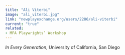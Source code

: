```yaml
---
title: "Ali Viterbi"
image: "ali_viterbi.jpg"
link: "newplayexchange.org/users/2286/ali-viterbi"
current: "true"
related:
- MFA Playwrights’ Workshop
---
```


*In Every Generation*, University of California, San Diego
